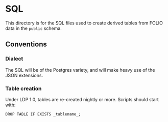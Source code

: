 # SQL

This directory is for the SQL files used to create derived tables from FOLIO data in the `public` schema.

## Conventions

### Dialect

The SQL will be of the Postgres variety, and will make heavy use of the JSON extensions.

### Table creation

Under LDP 1.0, tables are re-created nightly or more. Scripts should start with:
```
DROP TABLE IF EXISTS _tablename_;
```

